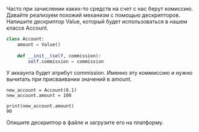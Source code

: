 Часто при зачислении каких-то средств на счет с нас берут комиссию. Давайте реализуем похожий механизм с помощью дескрипторов. Напишите дескриптор Value, который будет использоваться в нашем классе Account.
```python
class Account:
    amount = Value()
    
    def __init__(self, commission):
        self.commission = commission
```
У аккаунта будет атрибут commission. Именно эту коммиссию и нужно вычитать при присваивании значений в amount.
```shell
new_account = Account(0.1)
new_account.amount = 100

print(new_account.amount)
90
```
Опишите дескриптор в файле и загрузите его на платформу.